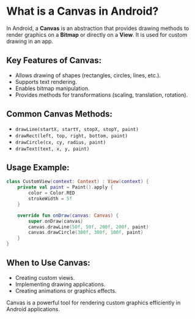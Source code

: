 # What is a Canvas in Android?

In Android, a **Canvas** is an abstraction that provides drawing methods to render graphics on a **Bitmap** or directly on a **View**. It is used for custom drawing in an app.

## Key Features of Canvas:
- Allows drawing of shapes (rectangles, circles, lines, etc.).
- Supports text rendering.
- Enables bitmap manipulation.
- Provides methods for transformations (scaling, translation, rotation).

## Common Canvas Methods:
- `drawLine(startX, startY, stopX, stopY, paint)`
- `drawRect(left, top, right, bottom, paint)`
- `drawCircle(cx, cy, radius, paint)`
- `drawText(text, x, y, paint)`

## Usage Example:
```kotlin
class CustomView(context: Context) : View(context) {
    private val paint = Paint().apply {
        color = Color.RED
        strokeWidth = 5f
    }

    override fun onDraw(canvas: Canvas) {
        super.onDraw(canvas)
        canvas.drawLine(50f, 50f, 200f, 200f, paint)
        canvas.drawCircle(300f, 300f, 100f, paint)
    }
}
```

## When to Use Canvas:
- Creating custom views.
- Implementing drawing applications.
- Creating animations or graphics effects.

Canvas is a powerful tool for rendering custom graphics efficiently in Android applications.

